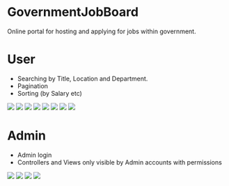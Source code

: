 # GovernmentJobBoard
Online portal for hosting and applying for jobs within government.

# User

- Searching by Title, Location and Department.
- Pagination
- Sorting (by Salary etc)

<img src="https://github.com/PenneySoft/GovernmentJobBoard/tree/master/Assets/Home.jpg?raw=true">

<img src="https://github.com/PenneySoft/GovernmentJobBoard/tree/master/Assets/HomeSearch.jpg?raw=true">

<img src="https://github.com/PenneySoft/GovernmentJobBoard/tree/master/Assets/LocationSearch.jpg?raw=true">

<img src="https://github.com/PenneySoft/GovernmentJobBoard/tree/master/Assets/JobSearch.jpg?raw=true">

<img src="https://github.com/PenneySoft/GovernmentJobBoard/tree/master/Assets/JobDetails.jpg?raw=true">

<img src="https://github.com/PenneySoft/GovernmentJobBoard/tree/master/Assets/Sorting.jpg?raw=true">

<img src="https://github.com/PenneySoft/GovernmentJobBoard/tree/master/Assets/Pagination.jpg?raw=true">

<img src="https://github.com/PenneySoft/GovernmentJobBoard/tree/master/Assets/Applying.jpg?raw=true">


# Admin

- Admin login
- Controllers and Views only visible by Admin accounts with permissions

<img src="https://github.com/PenneySoft/GovernmentJobBoard/tree/master/Assets/Login.jpg?raw=true">

<img src="https://github.com/PenneySoft/GovernmentJobBoard/tree/master/Assets/AdminHome.jpg?raw=true">

<img src="https://github.com/PenneySoft/GovernmentJobBoard/tree/master/Assets/AdminCreate.jpg?raw=true">

<img src="https://github.com/PenneySoft/GovernmentJobBoard/tree/master/Assets/AdminApplicants.jpg?raw=true">
